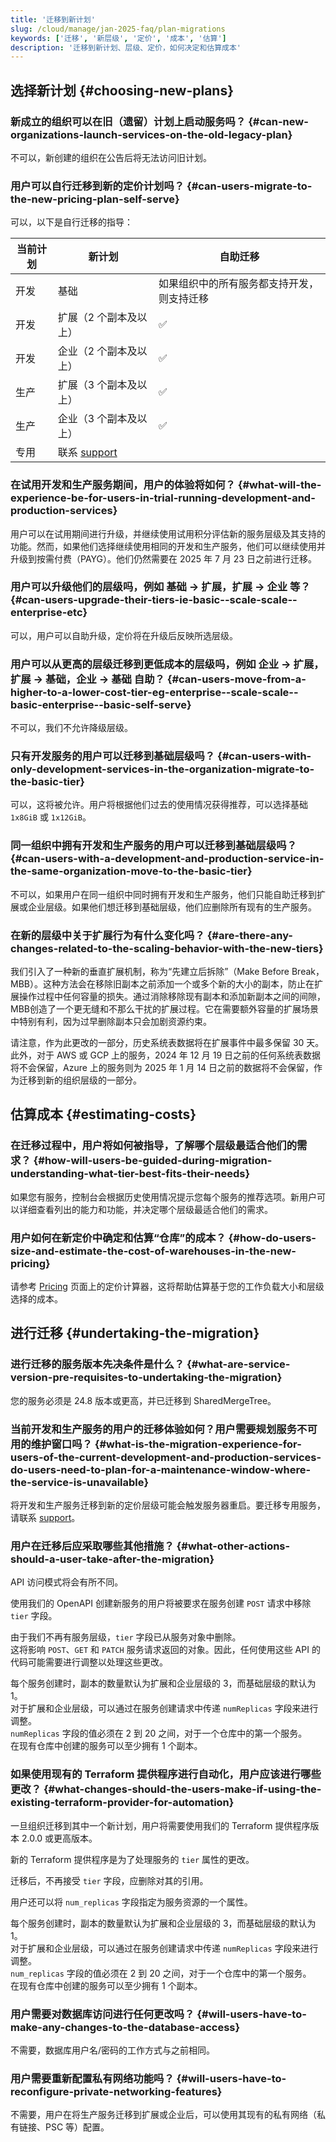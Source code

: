 ```yaml
---
title: '迁移到新计划'
slug: /cloud/manage/jan-2025-faq/plan-migrations
keywords: ['迁移', '新层级', '定价', '成本', '估算']
description: '迁移到新计划、层级、定价，如何决定和估算成本'
---
```


## 选择新计划 {#choosing-new-plans}

### 新成立的组织可以在旧（遗留）计划上启动服务吗？ {#can-new-organizations-launch-services-on-the-old-legacy-plan}

不可以，新创建的组织在公告后将无法访问旧计划。

### 用户可以自行迁移到新的定价计划吗？ {#can-users-migrate-to-the-new-pricing-plan-self-serve}

可以，以下是自行迁移的指导：

| 当前计划     | 新计划                     | 自助迁移                                                                                             |
|--------------|----------------------------|-----------------------------------------------------------------------------------------------------|
| 开发         | 基础                       | 如果组织中的所有服务都支持开发，则支持迁移                                                           |
| 开发         | 扩展（2 个副本及以上）     | :white_check_mark:                                                                                   |
| 开发         | 企业（2 个副本及以上）     | :white_check_mark:                                                                                   |
| 生产         | 扩展（3 个副本及以上）     | :white_check_mark:                                                                                   |
| 生产         | 企业（3 个副本及以上）     | :white_check_mark:                                                                                   |
| 专用         | 联系 [support](https://clickhouse.com/support/program) |

### 在试用开发和生产服务期间，用户的体验将如何？ {#what-will-the-experience-be-for-users-in-trial-running-development-and-production-services}

用户可以在试用期间进行升级，并继续使用试用积分评估新的服务层级及其支持的功能。然而，如果他们选择继续使用相同的开发和生产服务，他们可以继续使用并升级到按需付费（PAYG）。他们仍然需要在 2025 年 7 月 23 日之前进行迁移。

### 用户可以升级他们的层级吗，例如 基础 → 扩展，扩展 → 企业 等？ {#can-users-upgrade-their-tiers-ie-basic--scale-scale--enterprise-etc}

可以，用户可以自助升级，定价将在升级后反映所选层级。

### 用户可以从更高的层级迁移到更低成本的层级吗，例如 企业 → 扩展，扩展 → 基础，企业 → 基础 自助？ {#can-users-move-from-a-higher-to-a-lower-cost-tier-eg-enterprise--scale-scale--basic-enterprise--basic-self-serve}

不可以，我们不允许降级层级。

### 只有开发服务的用户可以迁移到基础层级吗？ {#can-users-with-only-development-services-in-the-organization-migrate-to-the-basic-tier}

可以，这将被允许。用户将根据他们过去的使用情况获得推荐，可以选择基础 `1x8GiB` 或 `1x12GiB`。

### 同一组织中拥有开发和生产服务的用户可以迁移到基础层级吗？ {#can-users-with-a-development-and-production-service-in-the-same-organization-move-to-the-basic-tier}

不可以，如果用户在同一组织中同时拥有开发和生产服务，他们只能自助迁移到扩展或企业层级。如果他们想迁移到基础层级，他们应删除所有现有的生产服务。

### 在新的层级中关于扩展行为有什么变化吗？ {#are-there-any-changes-related-to-the-scaling-behavior-with-the-new-tiers}

我们引入了一种新的垂直扩展机制，称为“先建立后拆除”（Make Before Break，MBB）。这种方法会在移除旧副本之前添加一个或多个新的大小的副本，防止在扩展操作过程中任何容量的损失。通过消除移除现有副本和添加新副本之间的间隙，MBB创造了一个更无缝和不那么干扰的扩展过程。它在需要额外容量的扩展场景中特别有利，因为过早删除副本只会加剧资源约束。

请注意，作为此更改的一部分，历史系统表数据将在扩展事件中最多保留 30 天。此外，对于 AWS 或 GCP 上的服务，2024 年 12 月 19 日之前的任何系统表数据将不会保留，Azure 上的服务则为 2025 年 1 月 14 日之前的数据将不会保留，作为迁移到新的组织层级的一部分。

## 估算成本 {#estimating-costs}

### 在迁移过程中，用户将如何被指导，了解哪个层级最适合他们的需求？ {#how-will-users-be-guided-during-migration-understanding-what-tier-best-fits-their-needs}

如果您有服务，控制台会根据历史使用情况提示您每个服务的推荐选项。新用户可以详细查看列出的能力和功能，并决定哪个层级最适合他们的需求。

### 用户如何在新定价中确定和估算“仓库”的成本？ {#how-do-users-size-and-estimate-the-cost-of-warehouses-in-the-new-pricing}

请参考 [Pricing](https://clickhouse.com/pricing) 页面上的定价计算器，这将帮助估算基于您的工作负载大小和层级选择的成本。

## 进行迁移 {#undertaking-the-migration}

### 进行迁移的服务版本先决条件是什么？ {#what-are-service-version-pre-requisites-to-undertaking-the-migration}

您的服务必须是 24.8 版本或更高，并已迁移到 SharedMergeTree。

### 当前开发和生产服务的用户的迁移体验如何？用户需要规划服务不可用的维护窗口吗？ {#what-is-the-migration-experience-for-users-of-the-current-development-and-production-services-do-users-need-to-plan-for-a-maintenance-window-where-the-service-is-unavailable}

将开发和生产服务迁移到新的定价层级可能会触发服务器重启。要迁移专用服务，请联系 [support](https://clickhouse.com/support/program)。

### 用户在迁移后应采取哪些其他措施？ {#what-other-actions-should-a-user-take-after-the-migration}

API 访问模式将会有所不同。

使用我们的 OpenAPI 创建新服务的用户将被要求在服务创建 `POST` 请求中移除 `tier` 字段。

由于我们不再有服务层级，`tier` 字段已从服务对象中删除。  
这将影响 `POST`、`GET` 和 `PATCH` 服务请求返回的对象。因此，任何使用这些 API 的代码可能需要进行调整以处理这些更改。

每个服务创建时，副本的数量默认为扩展和企业层级的 3，而基础层级的默认为 1。  
对于扩展和企业层级，可以通过在服务创建请求中传递 `numReplicas` 字段来进行调整。  
`numReplicas` 字段的值必须在 2 到 20 之间，对于一个仓库中的第一个服务。  
在现有仓库中创建的服务可以至少拥有 1 个副本。

### 如果使用现有的 Terraform 提供程序进行自动化，用户应该进行哪些更改？ {#what-changes-should-the-users-make-if-using-the-existing-terraform-provider-for-automation}

一旦组织迁移到其中一个新计划，用户将需要使用我们的 Terraform 提供程序版本 2.0.0 或更高版本。

新的 Terraform 提供程序是为了处理服务的 `tier` 属性的更改。

迁移后，不再接受 `tier` 字段，应删除对其的引用。

用户还可以将 `num_replicas` 字段指定为服务资源的一个属性。

每个服务创建时，副本的数量默认为扩展和企业层级的 3，而基础层级的默认为 1。  
对于扩展和企业层级，可以通过在服务创建请求中传递 `numReplicas` 字段来进行调整。  
`num_replicas` 字段的值必须在 2 到 20 之间，对于一个仓库中的第一个服务。  
在现有仓库中创建的服务可以至少拥有 1 个副本。

### 用户需要对数据库访问进行任何更改吗？ {#will-users-have-to-make-any-changes-to-the-database-access}

不需要，数据库用户名/密码的工作方式与之前相同。

### 用户需要重新配置私有网络功能吗？ {#will-users-have-to-reconfigure-private-networking-features}

不需要，用户在将生产服务迁移到扩展或企业后，可以使用其现有的私有网络（私有链接、PSC 等）配置。
